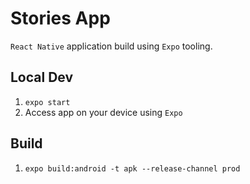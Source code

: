 # Stories App

`React Native` application build using `Expo` tooling.

## Local Dev

1. `expo start`
2. Access app on your device using `Expo`

## Build

1. `expo build:android -t apk --release-channel prod`
